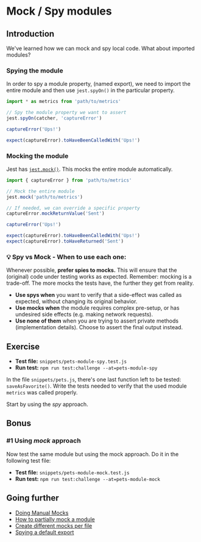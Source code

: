# Mock / Spy modules

## Introduction

We've learned how we can mock and spy local code. What about imported modules?

### Spying the module

In order to spy a module property, (named export), we need to import the entire module and then use `jest.spyOn()` in the particular property.

```js
import * as metrics from 'path/to/metrics'

// Spy the module property we want to assert
jest.spyOn(catcher, 'captureError')

captureError('Ups!')

expect(captureError).toHaveBeenCalledWith('Ups!')
```

### Mocking the module

Jest has [`jest.mock()`](https://jestjs.io/docs/en/mock-functions#mocking-modules). This mocks the entire module automatically.

```js
import { captureError } from 'path/to/metrics'

// Mock the entire module
jest.mock('path/to/metrics')

// If needed, we can override a specific property
captureError.mockReturnValue('Sent')

captureError('Ups!')

expect(captureError).toHaveBeenCalledWith('Ups!')
expect(captureError).toHaveReturned('Sent')
```

### 💡 Spy vs Mock - When to use each one:

Whenever possible, **prefer spies to mocks.** This will ensure that the (original) code under testing works as expected. Remember: mocking is a trade-off. The more mocks the tests have, the further they get from reality. <!-- lol so deep -->

- **Use spys when** you want to verify that a side-effect was called as expected, without changing its original behavior.
- **Use mocks when** the module requires complex pre-setup, or has undesired side effects (e.g. making network requests).
- **Use none of them** when you are trying to assert private methods (implementation details). Choose to assert the final output instead.

## Exercise

- **Test file:** `snippets/pets-module-spy.test.js`
- **Run test:** `npm run test:challenge --at=pets-module-spy`

In the file `snippets/pets.js`,
there's one last function left to be tested: `saveAsFavorite()`. Write the tests needed to verify that the used module `metrics` was called properly.

Start by using the _spy_ approach.

## Bonus

### #1 Using _mock_ approach

Now test the same module but using the mock approach. Do it in the following test file:

- **Test file:** `snippets/pets-module-mock.test.js`
- **Run test:** `npm run test:challenge --at=pets-module-mock`

## Going further

- [Doing Manual Mocks](https://jestjs.io/docs/en/manual-mocks)
- [How to partially mock a module](https://jestjs.io/docs/en/jest-object#jestrequireactualmodulename)
- [Create different mocks per file](https://jestjs.io/docs/en/jest-object#jestdomockmodulename-factory-options)
- [Spying a default export](https://stackoverflow.com/questions/32891606/how-to-spy-on-a-default-exported-function)
